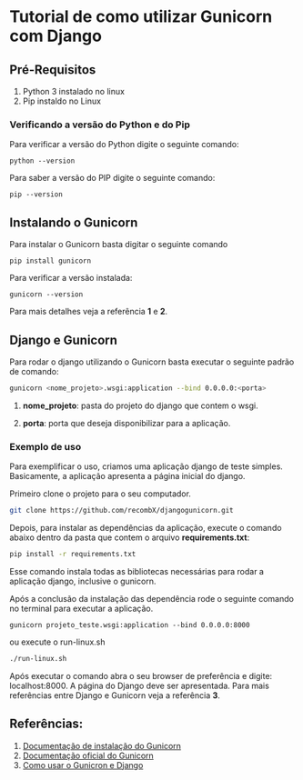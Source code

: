 # Tutorial de como utilizar Gunicorn com Django
## Pré-Requisitos
1) Python 3 instalado no linux
2) Pip instaldo no Linux

### Verificando a versão do Python e do Pip

Para verificar a versão do Python digite o seguinte comando:

```
python --version

```
Para saber a versão do PIP digite o seguinte comando:
```
pip --version
``` 

## Instalando o Gunicorn

Para instalar o Gunicorn basta digitar o seguinte comando 

```
pip install gunicorn
```
Para verificar a versão instalada:

```
gunicorn --version
```
Para mais detalhes veja a referência **1** e **2**.

## Django e Gunicorn

Para rodar o django utilizando o Gunicorn basta executar o seguinte padrão de comando:

```bash
gunicorn <nome_projeto>.wsgi:application --bind 0.0.0.0:<porta>
```
1) **nome_projeto**: pasta do projeto do django que contem o wsgi.

2) **porta**: porta que deseja disponibilizar para a aplicação.

### Exemplo de uso

Para exemplificar o uso, criamos uma aplicação django de teste simples. Basicamente, a aplicação apresenta a página inicial do django.

Primeiro clone o projeto para o seu computador.

```bash
git clone https://github.com/recombX/djangogunicorn.git
```

Depois, para instalar as dependências da aplicação, execute o comando abaixo dentro da pasta que contem o arquivo **requirements.txt**:

```bash
pip install -r requirements.txt
```

Esse comando instala todas as bibliotecas necessárias para rodar a aplicação django, inclusive o gunicorn. 

Após a conclusão da instalação das dependência rode o seguinte comando no terminal para executar a aplicação.

```
gunicorn projeto_teste.wsgi:application --bind 0.0.0.0:8000
```
ou execute o run-linux.sh

```bash
./run-linux.sh
```

Após executar o comando abra o seu browser de preferência e digite: localhost:8000. A página do Django deve ser apresentada. Para mais referências entre Django e Gunicorn veja a referência **3**.

## Referências:
1) [Documentação de instalação do Gunicorn](https://docs.gunicorn.org/en/stable/install.html)
2) [Documentação oficial do Gunicorn](https://gunicorn.org/)
3) [Como usar o Gunicron e Django](https://docs.djangoproject.com/en/3.2/howto/deployment/wsgi/gunicorn/)
